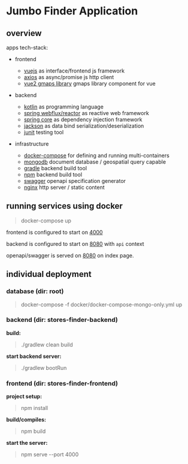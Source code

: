 # Jumbo Finder Application


## overview

apps tech-stack:

- frontend
  - [vuejs](https://github.com/vuejs/vue) as interface/frontend js framework 
  - [axios](https://github.com/axios/axios) as async/promise js http client 
  - [vue2 gmaps library](https://www.npmjs.com/package/vue2-google-maps) gmaps library component for vue

- backend
  - [kotlin](https://github.com/JetBrains/kotlin) as programming language
  - [spring webflux/reactor](https://docs.spring.io/spring/docs/current/spring-framework-reference/web-reactive.html) as reactive web framework
  - [spring core](https://docs.spring.io/spring/docs/current/spring-framework-reference/core.html#spring-core) as dependency injection framework
  - [jackson](https://github.com/FasterXML/jackson-module-kotlin) as data bind serialization/deserialization
  - [junit](https://github.com/junit-team/junit5) testing tool
  
- infrastructure
  - [docker-compose](https://github.com/docker/compose) for defining and running multi-containers
  - [mongodb](https://github.com/mongodb/mongo) document database / geospatial query capable
  - [gradle](https://github.com/gradle/gradle) backend build tool  
  - [npm](https://github.com/gradle/gradle) backend build tool    
  - [swagger](https://github.com/swagger-api/swagger-core) openapi specification generator 
  - [nginx](https://github.com/nginx/nginx) http server / static content    




## running services using docker 
> docker-compose up 

frontend is configured to start on [4000](http://localhost:4000/)

backend is configured to start on [8080](http://localhost:8080/api/) with `api` context

openapi/swagger is served on [8080](http://localhost:8080/) on index page.


## individual deployment

### database (dir: root)
> docker-compose -f docker/docker-compose-mongo-only.yml up

### backend (dir: stores-finder-backend)  
**build:**
> ./gradlew clean build

**start backend server:**
> ./gradlew bootRun


### frontend  (dir: stores-finder-frontend) 

**project setup:**
> npm install

**build/compiles:**
> npm build

**start the server:**
> npm serve --port 4000
